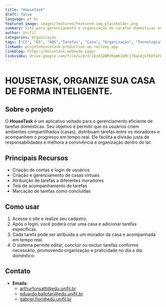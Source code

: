 ```yaml
---
title: "HouseTask"
draft: false
language: pt-br
featured_image: images/featured/featured-img-placeholder.png 
summary: Site para gerenciamento e organização de tarefas domésticas em grupo.
author: Unifil
categories: Organização
tags: ["CC", "ES", "ADS","Tarefas", "Casa", "Organização", "Tecnologia", "Aplicativo", "Responsabilidades"]
linkweb: projetohousetask-production.up.railway.app
linkblog: https://housetask.webnode.page/
linkvideo: drive.google.com/file/u/0/d/18zO32BM2RqWK16MCj78aL0jkTKDfaF6L/view?usp=classroom_web
---
```


# HOUSETASK, ORGANIZE SUA CASA DE FORMA INTELIGENTE.

## Sobre o projeto

O **HouseTask** é um aplicativo voltado para o gerenciamento eficiente de tarefas domésticas. Seu objetivo é permitir que os usuários criem ambientes compartilhados (casas), distribuam tarefas entre os moradores e acompanhem o progresso em tempo real. Ele facilita a divisão justa de responsabilidades e melhora a convivência e organização dentro do lar.

## Principais Recursos

- Criação de contas e login de usuários  
- Criação e gerenciamento de casas virtuais  
- Atribuição de tarefas a diferentes moradores  
- Tela de acompanhamento de tarefas  
- Marcação de tarefas como concluídas  

## Como usar

1. Acesse o site e realize seu cadastro.  
2. Após o login, você poderá criar uma casa e adicionar tarefas específicas.  
3. Cada tarefa pode ser atribuída a um morador da casa e acompanhada em tempo real.  
4. O sistema permite editar, concluir ou excluir tarefas conforme necessário, promovendo organização e praticidade no dia a dia doméstico.

## Contato

- **Emails:**
  - arthurfonsatti@edu.unifil.br
  - eduardo.ballotari@edu.unifil.br
  - gabriel.fiori@edu.unifil.br
